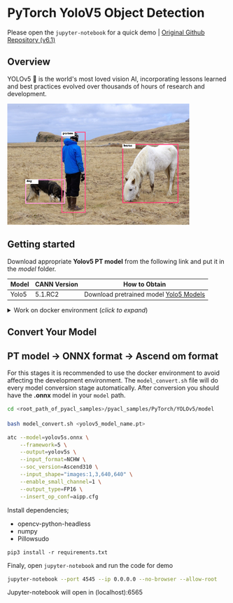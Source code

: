# PyTorch YoloV5 Object Detection

Please open the `jupyter-notebook` for a quick demo | [Original Github Repository (v6.1)](https://github.com/ultralytics/yolov5/tree/v6.1)

## Overview
YOLOv5 🚀 is the world's most loved vision AI, incorporating lessons learned and best practices evolved over thousands of hours of research and development.

<img alt="teaser" src="./data/predictions.png" width=416>

## Getting started

Download appropriate **Yolov5 PT model** from the following link and put it in the _model_ folder. 

| **Model** | **CANN Version** | **How to Obtain** |
|---|---|---|
| Yolo5 | 5.1.RC2  | Download pretrained model [Yolo5 Models](https://github.com/ultralytics/yolov5/releases/tag/v6.1)

<details> <summary> Work on docker environment (<i>click to expand</i>)</summary>

Start your docker environment.

```bash
sudo docker run -it -u root --rm --name mediapipeInfer -p 6565:4545 \
--device=/dev/davinci0 \
--device=/dev/davinci_manager \
--device=/dev/devmm_svm \
--device=/dev/hisi_hdc \
-v /usr/local/dcmi:/usr/local/dcmi \
-v /PATH/pyacl_samples:/workspace/pyacl_samples \
-v /usr/local/bin/npu-smi:/usr/local/bin/npu-smi \
-v /usr/local/Ascend/driver:/usr/local/Ascend/driver \
ascendhub.huawei.com/public-ascendhub/infer-modelzoo:22.0.RC2 /bin/bash
```

```bash
pip3 install --upgrade pip
pip3 install attrs numpy decorator sympy cffi pyyaml pathlib2 psutil protobuf scipy requests absl-py jupyter jupyterlab sympy
```

```bash
apt-get update && apt-get install -y --no-install-recommends \
        gcc \
        g++ \
        make \
        cmake \
        zlib1g \
        zlib1g-dev \
        openssl \
        libsqlite3-dev \
        libssl-dev \
        libffi-dev \
        unzip \
        pciutils \
        net-tools \
        libblas-dev \
        gfortran \
        libblas3 \
        libopenblas-dev \
        libbz2-dev \
        build-essential \
        git \
        && \
    apt-get clean && \
    rm -rf /var/lib/apt/lists/*
```
</details>

## Convert Your Model

## PT model -> ONNX format -> Ascend om format

For this stages it is recommended to use the docker environment to avoid affecting the development environment. The `model_convert.sh` file will do every model conversion stage automatically. After conversion you should have the **.onnx** model in your `model` path.

```bash
cd <root_path_of_pyacl_samples>/pyacl_samples/PyTorch/YOLOv5/model

bash model_convert.sh <yolov5_model_name.pt>
```

```bash
atc --model=yolov5s.onnx \
    --framework=5 \
    --output=yolov5s \
    --input_format=NCHW \
    --soc_version=Ascend310 \
    --input_shape="images:1,3,640,640" \
    --enable_small_channel=1 \
    --output_type=FP16 \
    --insert_op_conf=aipp.cfg
```

Install dependencies;
- opencv-python-headless
- numpy
- Pillowsudo

```
pip3 install -r requirements.txt
```

Finaly, open `jupyter-notebook` and run the code for demo

```bash
jupyter-notebook --port 4545 --ip 0.0.0.0 --no-browser --allow-root
```

Jupyter-notebook will open in (localhost):6565